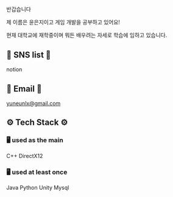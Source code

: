 ##
반갑습니다

제 이름은 윤은지이고 게임 개발을 공부하고 있어요!

현재 대학교에 재학중이며 뭐든 배우려는 자세로 학습에 임하고 있습니다.
##


## 📌 SNS list 📌
notion 



## 📌 Email 📌
yuneunlx@gmail.com



## ⚙️ Tech Stack ⚙️
### 🖥️ used as the main
C++ DirectX12 

### 🖥️ used at least once
Java Python Unity Mysql







